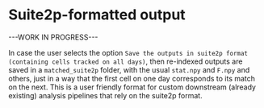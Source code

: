 # Suite2p-formatted output

---WORK IN PROGRESS---

In case the user selects the option `Save the outputs in suite2p format (containing cells tracked on all days)`, then re-indexed outputs are saved in a `matched_suite2p` folder, with the usual `stat.npy` and `F.npy` and others, just in a way that the first cell on one day corresponds to its match on the next. This is a user friendly format for custom downstream (already existing) analysis pipelines that rely on the suite2p format.